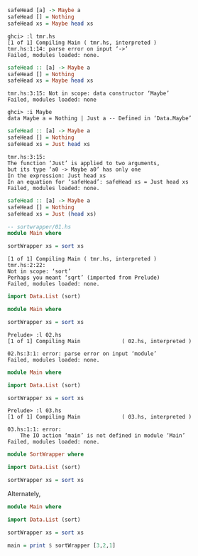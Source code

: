 <!-- 
http://ics.p.lodz.pl/~stolarek/_media/pl:research:stolarek_understanding_basic_haskell_error_messages.pdf
-->

```haskell
safeHead [a] -> Maybe a
safeHead [] = Nothing
safeHead xs = Maybe head xs
```

```
ghci> :l tmr.hs
[1 of 1] Compiling Main ( tmr.hs, interpreted )
tmr.hs:1:14: parse error on input ‘->’
Failed, modules loaded: none.
```

```haskell
safeHead :: [a] -> Maybe a
safeHead [] = Nothing
safeHead xs = Maybe head xs
```

```
tmr.hs:3:15: Not in scope: data constructor ‘Maybe’
Failed, modules loaded: none
```

```
ghci> :i Maybe
data Maybe a = Nothing | Just a -- Defined in ‘Data.Maybe’
```

```haskell
safeHead :: [a] -> Maybe a
safeHead [] = Nothing
safeHead xs = Just head xs
```

```
tmr.hs:3:15:
The function ‘Just’ is applied to two arguments,
but its type ‘a0 -> Maybe a0’ has only one
In the expression: Just head xs
In an equation for ‘safeHead’: safeHead xs = Just head xs
Failed, modules loaded: none.
```

```haskell
safeHead :: [a] -> Maybe a
safeHead [] = Nothing
safeHead xs = Just (head xs)
```

```haskell
-- sortwrapper/01.hs
module Main where

sortWrapper xs = sort xs
```

```
[1 of 1] Compiling Main ( tmr.hs, interpreted )
tmr.hs:2:22:
Not in scope: ‘sort’
Perhaps you meant ‘sqrt’ (imported from Prelude)
Failed, modules loaded: none.
```

```haskell
import Data.List (sort)

module Main where

sortWrapper xs = sort xs
```

```
Prelude> :l 02.hs 
[1 of 1] Compiling Main             ( 02.hs, interpreted )

02.hs:3:1: error: parse error on input ‘module’
Failed, modules loaded: none.
```

```haskell
module Main where

import Data.List (sort)

sortWrapper xs = sort xs
```

```
Prelude> :l 03.hs 
[1 of 1] Compiling Main             ( 03.hs, interpreted )

03.hs:1:1: error:
    The IO action ‘main’ is not defined in module ‘Main’
Failed, modules loaded: none.
```

```haskell
module SortWrapper where

import Data.List (sort)

sortWrapper xs = sort xs
```

Alternately,

```haskell
module Main where

import Data.List (sort)

sortWrapper xs = sort xs

main = print $ sortWrapper [3,2,1]
```
